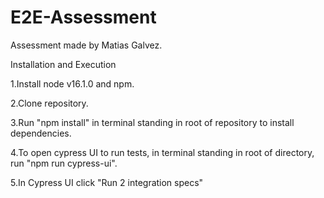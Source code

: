 # E2E-Assessment

Assessment made by Matias Galvez.

Installation and Execution

1.Install node v16.1.0 and npm.

2.Clone repository.

3.Run "npm install" in terminal standing in root of repository to install dependencies.

4.To open cypress UI to run tests, in terminal standing in root of directory, run "npm run cypress-ui".

5.In Cypress UI click "Run 2 integration specs"
